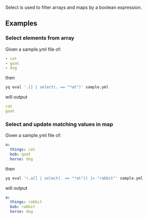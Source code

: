Select is used to filter arrays and maps by a boolean expression.
## Examples
### Select elements from array
Given a sample.yml file of:
```yaml
- cat
- goat
- dog
```
then
```bash
yq eval '.[] | select(. == "*at")' sample.yml
```
will output
```yaml
cat
goat
```

### Select and update matching values in map
Given a sample.yml file of:
```yaml
a:
  things: cat
  bob: goat
  horse: dog
```
then
```bash
yq eval '(.a[] | select(. == "*at")) |= "rabbit"' sample.yml
```
will output
```yaml
a:
  things: rabbit
  bob: rabbit
  horse: dog
```

